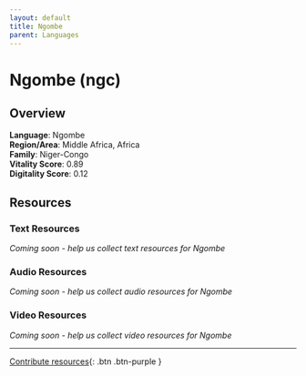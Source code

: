 ```yaml
---
layout: default
title: Ngombe
parent: Languages
---
```


# Ngombe (ngc)

## Overview

**Language**: Ngombe  
**Region/Area**: Middle Africa, Africa  
**Family**: Niger-Congo  
**Vitality Score**: 0.89  
**Digitality Score**: 0.12  

## Resources

### Text Resources
*Coming soon - help us collect text resources for Ngombe*

### Audio Resources
*Coming soon - help us collect audio resources for Ngombe*

### Video Resources
*Coming soon - help us collect video resources for Ngombe*

---

[Contribute resources](https://fairtrain.github.io/){: .btn .btn-purple }
